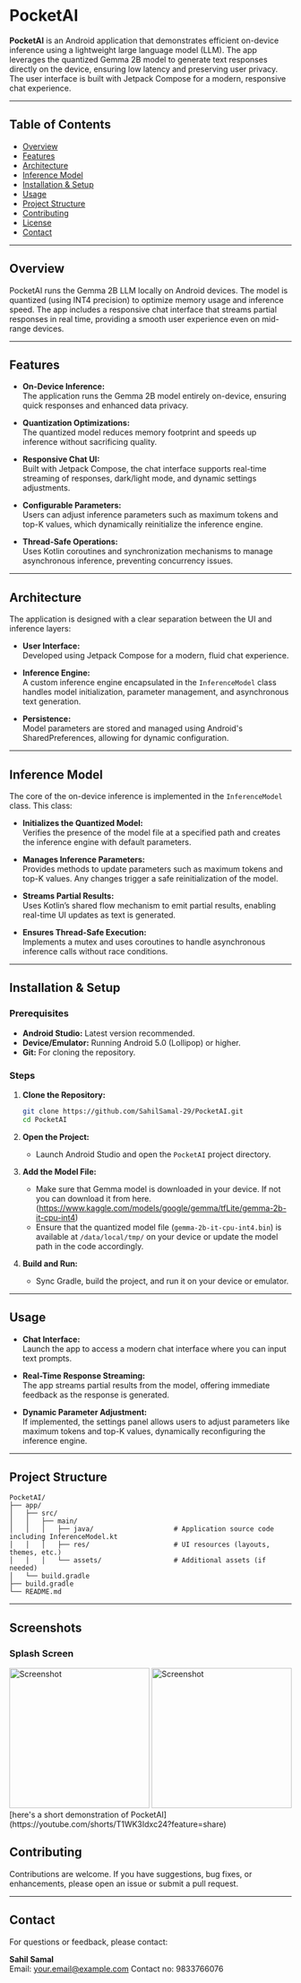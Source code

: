 # PocketAI

**PocketAI** is an Android application that demonstrates efficient on-device inference using a lightweight large language model (LLM). The app leverages the quantized Gemma 2B model to generate text responses directly on the device, ensuring low latency and preserving user privacy. The user interface is built with Jetpack Compose for a modern, responsive chat experience.

---

## Table of Contents

- [Overview](#overview)
- [Features](#features)
- [Architecture](#architecture)
- [Inference Model](#inference-model)
- [Installation & Setup](#installation--setup)
- [Usage](#usage)
- [Project Structure](#project-structure)
- [Contributing](#contributing)
- [License](#license)
- [Contact](#contact)

---

## Overview

PocketAI runs the Gemma 2B LLM locally on Android devices. The model is quantized (using INT4 precision) to optimize memory usage and inference speed. The app includes a responsive chat interface that streams partial responses in real time, providing a smooth user experience even on mid-range devices.

---

## Features

- **On-Device Inference:**  
  The application runs the Gemma 2B model entirely on-device, ensuring quick responses and enhanced data privacy.

- **Quantization Optimizations:**  
  The quantized model reduces memory footprint and speeds up inference without sacrificing quality.

- **Responsive Chat UI:**  
  Built with Jetpack Compose, the chat interface supports real-time streaming of responses, dark/light mode, and dynamic settings adjustments.

- **Configurable Parameters:**  
  Users can adjust inference parameters such as maximum tokens and top-K values, which dynamically reinitialize the inference engine.

- **Thread-Safe Operations:**  
  Uses Kotlin coroutines and synchronization mechanisms to manage asynchronous inference, preventing concurrency issues.

---

## Architecture

The application is designed with a clear separation between the UI and inference layers:

- **User Interface:**  
  Developed using Jetpack Compose for a modern, fluid chat experience.

- **Inference Engine:**  
  A custom inference engine encapsulated in the `InferenceModel` class handles model initialization, parameter management, and asynchronous text generation.

- **Persistence:**  
  Model parameters are stored and managed using Android's SharedPreferences, allowing for dynamic configuration.

---

## Inference Model

The core of the on-device inference is implemented in the `InferenceModel` class. This class:

- **Initializes the Quantized Model:**  
  Verifies the presence of the model file at a specified path and creates the inference engine with default parameters.

- **Manages Inference Parameters:**  
  Provides methods to update parameters such as maximum tokens and top-K values. Any changes trigger a safe reinitialization of the model.

- **Streams Partial Results:**  
  Uses Kotlin’s shared flow mechanism to emit partial results, enabling real-time UI updates as text is generated.

- **Ensures Thread-Safe Execution:**  
  Implements a mutex and uses coroutines to handle asynchronous inference calls without race conditions.

---

## Installation & Setup

### Prerequisites

- **Android Studio:** Latest version recommended.
- **Device/Emulator:** Running Android 5.0 (Lollipop) or higher.
- **Git:** For cloning the repository.

### Steps

1. **Clone the Repository:**

   ```bash
   git clone https://github.com/SahilSamal-29/PocketAI.git
   cd PocketAI
   ```

2. **Open the Project:**
   - Launch Android Studio and open the `PocketAI` project directory.

3. **Add the Model File:**
   - Make sure that Gemma model is downloaded in your device. If not you can download it from here.(https://www.kaggle.com/models/google/gemma/tfLite/gemma-2b-it-cpu-int4)
   - Ensure that the quantized model file (`gemma-2b-it-cpu-int4.bin`) is available at `/data/local/tmp/` on your device or update the model path in the code accordingly.

5. **Build and Run:**
   - Sync Gradle, build the project, and run it on your device or emulator.

---

## Usage

- **Chat Interface:**  
  Launch the app to access a modern chat interface where you can input text prompts.

- **Real-Time Response Streaming:**  
  The app streams partial results from the model, offering immediate feedback as the response is generated.

- **Dynamic Parameter Adjustment:**  
  If implemented, the settings panel allows users to adjust parameters like maximum tokens and top-K values, dynamically reconfiguring the inference engine.

---

## Project Structure

```
PocketAI/
├── app/
│   ├── src/
│   │   ├── main/
│   │   │   ├── java/                    # Application source code including InferenceModel.kt
│   │   │   ├── res/                     # UI resources (layouts, themes, etc.)
│   │   │   └── assets/                  # Additional assets (if needed)
│   └── build.gradle
├── build.gradle
└── README.md
```

---
## Screenshots

### Splash Screen
<img src="https://github.com/user-attachments/assets/f2b45520-e293-467e-872f-947759bc9b60" alt="Screenshot" width="250">
<img src="https://github.com/user-attachments/assets/f097437c-7769-4f77-84e1-131dfb4585c4" alt="Screenshot" width="250">
<br>
[here's a short demonstration of PocketAI](https://youtube.com/shorts/T1WK3Idxc24?feature=share)

## Contributing

Contributions are welcome. If you have suggestions, bug fixes, or enhancements, please open an issue or submit a pull request.

---

## Contact

For questions or feedback, please contact:

**Sahil Samal**  
Email: [your.email@example.com](samalsahil29@gmail.com)
Contact no: 9833766076

